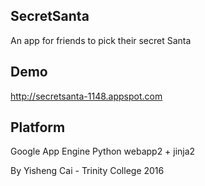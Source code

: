 ## SecretSanta
An app for friends to pick their secret Santa

## Demo
http://secretsanta-1148.appspot.com

## Platform
Google App Engine
Python
webapp2 + jinja2



By Yisheng Cai - Trinity College 2016
